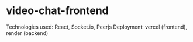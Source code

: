 # video-chat-frontend
Technologies used:
React, Socket.io, Peerjs
Deployment: vercel (frontend), render (backend)
